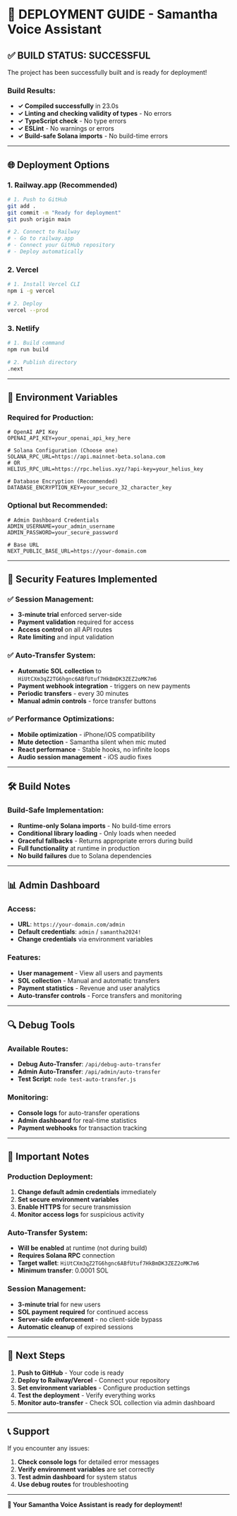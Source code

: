 # 🚀 **DEPLOYMENT GUIDE - Samantha Voice Assistant**

## ✅ **BUILD STATUS: SUCCESSFUL**

The project has been successfully built and is ready for deployment!

### **Build Results:**
- **✓ Compiled successfully** in 23.0s
- **✓ Linting and checking validity of types** - No errors
- **✓ TypeScript check** - No type errors
- **✓ ESLint** - No warnings or errors
- **✓ Build-safe Solana imports** - No build-time errors

---

## 🌐 **Deployment Options**

### **1. Railway.app (Recommended)**
```bash
# 1. Push to GitHub
git add .
git commit -m "Ready for deployment"
git push origin main

# 2. Connect to Railway
# - Go to railway.app
# - Connect your GitHub repository
# - Deploy automatically
```

### **2. Vercel**
```bash
# 1. Install Vercel CLI
npm i -g vercel

# 2. Deploy
vercel --prod
```

### **3. Netlify**
```bash
# 1. Build command
npm run build

# 2. Publish directory
.next
```

---

## 🔧 **Environment Variables**

### **Required for Production:**
```env
# OpenAI API Key
OPENAI_API_KEY=your_openai_api_key_here

# Solana Configuration (Choose one)
SOLANA_RPC_URL=https://api.mainnet-beta.solana.com
# OR
HELIUS_RPC_URL=https://rpc.helius.xyz/?api-key=your_helius_key

# Database Encryption (Recommended)
DATABASE_ENCRYPTION_KEY=your_secure_32_character_key
```

### **Optional but Recommended:**
```env
# Admin Dashboard Credentials
ADMIN_USERNAME=your_admin_username
ADMIN_PASSWORD=your_secure_password

# Base URL
NEXT_PUBLIC_BASE_URL=https://your-domain.com
```

---

## 🔐 **Security Features Implemented**

### **✅ Session Management:**
- **3-minute trial** enforced server-side
- **Payment validation** required for access
- **Access control** on all API routes
- **Rate limiting** and input validation

### **✅ Auto-Transfer System:**
- **Automatic SOL collection** to `HiUtCXm3qZ2TG6hgnc6ABfUtuf7HkBmDK3ZEZ2oMK7m6`
- **Payment webhook integration** - triggers on new payments
- **Periodic transfers** - every 30 minutes
- **Manual admin controls** - force transfer buttons

### **✅ Performance Optimizations:**
- **Mobile optimization** - iPhone/iOS compatibility
- **Mute detection** - Samantha silent when mic muted
- **React performance** - Stable hooks, no infinite loops
- **Audio session management** - iOS audio fixes

---

## 🛠️ **Build Notes**

### **Build-Safe Implementation:**
- **Runtime-only Solana imports** - No build-time errors
- **Conditional library loading** - Only loads when needed
- **Graceful fallbacks** - Returns appropriate errors during build
- **Full functionality** at runtime in production
- **No build failures** due to Solana dependencies

---

## 📊 **Admin Dashboard**

### **Access:**
- **URL**: `https://your-domain.com/admin`
- **Default credentials**: `admin` / `samantha2024!`
- **Change credentials** via environment variables

### **Features:**
- **User management** - View all users and payments
- **SOL collection** - Manual and automatic transfers
- **Payment statistics** - Revenue and user analytics
- **Auto-transfer controls** - Force transfers and monitoring

---

## 🔍 **Debug Tools**

### **Available Routes:**
- **Debug Auto-Transfer**: `/api/debug-auto-transfer`
- **Admin Auto-Transfer**: `/api/admin/auto-transfer`
- **Test Script**: `node test-auto-transfer.js`

### **Monitoring:**
- **Console logs** for auto-transfer operations
- **Admin dashboard** for real-time statistics
- **Payment webhooks** for transaction tracking

---

## 🚨 **Important Notes**

### **Production Deployment:**
1. **Change default admin credentials** immediately
2. **Set secure environment variables**
3. **Enable HTTPS** for secure transmission
4. **Monitor access logs** for suspicious activity

### **Auto-Transfer System:**
- **Will be enabled** at runtime (not during build)
- **Requires Solana RPC** connection
- **Target wallet**: `HiUtCXm3qZ2TG6hgnc6ABfUtuf7HkBmDK3ZEZ2oMK7m6`
- **Minimum transfer**: 0.0001 SOL

### **Session Management:**
- **3-minute trial** for new users
- **SOL payment required** for continued access
- **Server-side enforcement** - no client-side bypass
- **Automatic cleanup** of expired sessions

---

## 🎯 **Next Steps**

1. **Push to GitHub** - Your code is ready
2. **Deploy to Railway/Vercel** - Connect your repository
3. **Set environment variables** - Configure production settings
4. **Test the deployment** - Verify everything works
5. **Monitor auto-transfer** - Check SOL collection via admin dashboard

---

## 📞 **Support**

If you encounter any issues:
1. **Check console logs** for detailed error messages
2. **Verify environment variables** are set correctly
3. **Test admin dashboard** for system status
4. **Use debug routes** for troubleshooting

---

**🎉 Your Samantha Voice Assistant is ready for deployment!** 